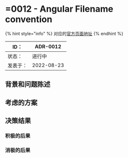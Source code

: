 # =0012 - Angular Filename convention

{% hint style="info" %}
对应的[官方页面地址](https://contributing.bitwarden.com/architecture/adr/angular-filename-convention)
{% endhint %}

| ID：  | ADR-0012   |
| ---- | ---------- |
| 状态：  | 进行中        |
| 发表于： | 2022-08-23 |

## 背景和问题陈述​ <a href="#context-and-problem-statement" id="context-and-problem-statement"></a>

## 考虑的方案​ <a href="#considered-options" id="considered-options"></a>

## 决策结果​ <a href="#decision-outcome" id="decision-outcome"></a>

### 积极的后果​ <a href="#positive-consequences" id="positive-consequences"></a>

### 消极的后果​ <a href="#negative-consequences" id="negative-consequences"></a>
